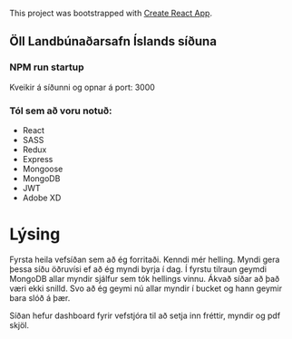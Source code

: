 This project was bootstrapped with [Create React App](https://github.com/facebook/create-react-app).

## Öll Landbúnaðarsafn Íslands síðuna

### NPM run startup

Kveikir á síðunni og opnar á port: 3000

### Tól sem að voru notuð:
* React
* SASS
* Redux
* Express
* Mongoose
* MongoDB
* JWT
* Adobe XD

# Lýsing
Fyrsta heila vefsíðan sem að ég forritaði. Kenndi mér helling. Myndi gera þessa síðu öðruvísi ef að ég myndi byrja í dag.
Í fyrstu tilraun geymdi MongoDB allar myndir sjálfur sem tók hellings vinnu. Ákvað síðar að það væri ekki snilld. Svo að ég
geymi nú allar myndir í bucket og hann geymir bara slóð á þær. 

Síðan hefur dashboard fyrir vefstjóra til að setja inn fréttir, myndir og pdf skjöl.



